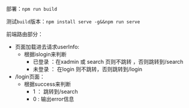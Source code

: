 部署：`npm run build`

测试`build`版本：`npm install serve -g&&npm run serve`

前端路由部分：

- 页面加载进去请求userInfo:
  - 根据islogin来判断
    - 已登录 ：在xadmin 或 search 页则不跳转 ，否则跳转到/search
    - 未登录 ： 在login 则不跳转，否则跳转到/login
- /login页面：
  - 根据success来判断
    - 1 ： 跳转到/search
    - 0 : 输出error信息

